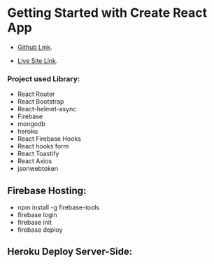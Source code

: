 # Getting Started with Create React App

- [Github Link](https://github.com/ProgrammingHeroWC4/warehouse-management-client-side-mdshohed).

- [Live Site Link](https://github.com/ProgrammingHeroWC4/warehouse-management-client-side-mdshohed).


### Project used Library:
- React Router 
- React Bootstrap 
- React-helmet-async
- Firebase 
- mongodb
- heroku
- React Firebase Hooks
- React hooks form 
- React Toastify
- React Axios
- jsonwebtoken

## Firebase Hosting: 
- npm install -g firebase-tools
- firebase login
- firebase init
- firebase deploy

## Heroku Deploy Server-Side:
